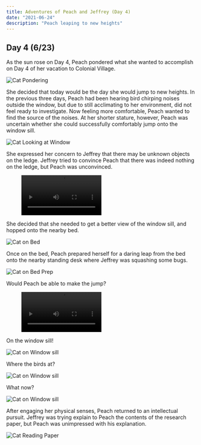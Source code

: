 ```yaml
---
title: Adventures of Peach and Jeffrey (Day 4)
date: "2021-06-24"
description: "Peach leaping to new heights"
---
```


## Day 4 (6/23)

As the sun rose on Day 4, Peach pondered what she wanted to accomplish on Day 4 of her vacation to Colonial Village.

![Cat Pondering](./peach_morning_pondering.jpeg)

She decided that today would be the day she would jump to new heights. In the previous three days, Peach had been hearing bird chirping noises outside the window, but due to still acclimating to her environment, did not feel ready to investigate. Now feeling more comfortable, Peach wanted to find the source of the noises. At her shorter stature, however, Peach was uncertain whether she could successfully comfortably jump onto the window sill.

![Cat Looking at Window](./peach_ground_window.jpeg)

She expressed her concern to Jeffrey that there may be unknown objects on the ledge. Jeffrey tried to convince Peach that there was indeed nothing on the ledge, but Peach was unconvinced.

<figure class="video_container">
  <video controls="true" allowfullscreen="true" width="50%" >
    <source src="./peach_searching.mp4.mov" type="video/mp4">
  </video>
</figure>

She decided that she needed to get a better view of the window sill, and hopped onto the nearby bed.

![Cat on Bed](./peach_bed_window.jpeg)

Once on the bed, Peach prepared herself for a daring leap from the bed onto the nearby standing desk where Jeffrey was squashing some bugs.

![Cat on Bed Prep](./peach_bed_prep_jump.jpeg)

Would Peach be able to make the jump?

<figure class="video_container">
  <video controls="true" allowfullscreen="true" width="50%" >
    <source src="./peach_jumping.mp4.mov" type="video/mp4">
  </video>
</figure>

On the window sill!

![Cat on Window sill](./peach_window_1.jpeg)

Where the birds at?

![Cat on Window sill](./peach_window_2.jpeg)

What now?

![Cat on Window sill](./peach_window_3.jpeg)

After engaging her physical senses, Peach returned to an intellectual pursuit. Jeffrey was trying explain to Peach the contents of the research paper, but Peach was unimpressed with his explanation.

![Cat Reading Paper](./peach_paper_review.jpeg)
